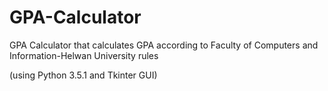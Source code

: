 # GPA-Calculator
GPA Calculator that calculates GPA according to Faculty of Computers and Information-Helwan University rules 



(using Python 3.5.1 and Tkinter GUI)